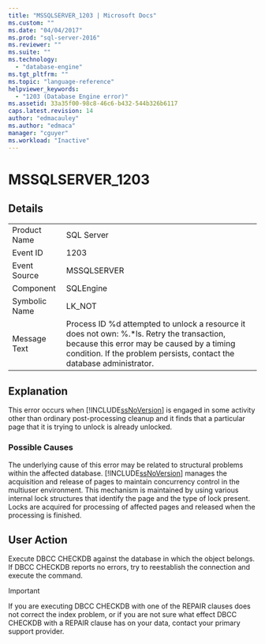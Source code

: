```yaml
---
title: "MSSQLSERVER_1203 | Microsoft Docs"
ms.custom: ""
ms.date: "04/04/2017"
ms.prod: "sql-server-2016"
ms.reviewer: ""
ms.suite: ""
ms.technology: 
  - "database-engine"
ms.tgt_pltfrm: ""
ms.topic: "language-reference"
helpviewer_keywords: 
  - "1203 (Database Engine error)"
ms.assetid: 33a35f00-98c8-46c6-b432-544b326b6117
caps.latest.revision: 14
author: "edmacauley"
ms.author: "edmaca"
manager: "cguyer"
ms.workload: "Inactive"
---
```

# MSSQLSERVER_1203
  
## Details  
  
|||  
|-|-|  
|Product Name|SQL Server|  
|Event ID|1203|  
|Event Source|MSSQLSERVER|  
|Component|SQLEngine|  
|Symbolic Name|LK_NOT|  
|Message Text|Process ID %d attempted to unlock a resource it does not own: %.*ls. Retry the transaction, because this error may be caused by a timing condition. If the problem persists, contact the database administrator.|  
  
## Explanation  
This error occurs when [!INCLUDE[ssNoVersion](../../includes/ssnoversion-md.md)] is engaged in some activity other than ordinary post-processing cleanup and it finds that a particular page that it is trying to unlock is already unlocked.  
  
### Possible Causes  
The underlying cause of this error may be related to structural problems within the affected database. [!INCLUDE[ssNoVersion](../../includes/ssnoversion-md.md)] manages the acquisition and release of pages to maintain concurrency control in the multiuser environment. This mechanism is maintained by using various internal lock structures that identify the page and the type of lock present. Locks are acquired for processing of affected pages and released when the processing is finished.  
  
## User Action  
Execute DBCC CHECKDB against the database in which the object belongs. If DBCC CHECKDB reports no errors, try to reestablish the connection and execute the command.  
  
> [!IMPORTANT]  
> If you are executing DBCC CHECKDB with one of the REPAIR clauses does not correct the index problem, or if you are not sure what effect DBCC CHECKDB with a REPAIR clause has on your data, contact your primary support provider.  
  
